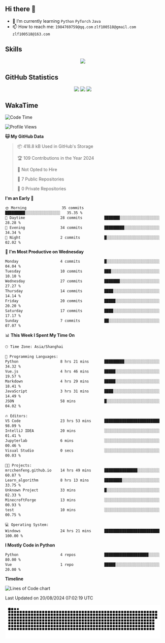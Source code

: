 ## Hi there 👋

- 🌱 I’m currently learning `Python` `PyTorch` `Java`
- 📫 How to reach me: `1984769759@qq.com` `zlf100518@gmail.com` `zlf100518@163.com`

## Skills
<div align="center"> <img src="https://skillicons.dev/icons?i=python,linux,git,github,html,css,js" /> </div>

## GitHub Statistics

<div align="center">
  <img src="https://github-readme-stats.vercel.app/api?username=mrcchenfeng&show_icons=true&theme=tokyonight" />
  <img src="https://github-readme-stats.vercel.app/api/top-langs/?username=mrcchenfeng&show_icons=true&theme=tokyonight" />
  <img src="https://github-readme-activity-graph.vercel.app/graph?username=mrcchenfeng&theme=xcode" />
</div>

## WakaTime

<!--START_SECTION:waka-->
![Code Time](http://img.shields.io/badge/Code%20Time-26%20hrs%2018%20mins-blue)

![Profile Views](http://img.shields.io/badge/Profile%20Views-1-blue)

**🐱 My GitHub Data** 

> 📦 418.8 kB Used in GitHub's Storage 
 > 
> 🏆 109 Contributions in the Year 2024
 > 
> 🚫 Not Opted to Hire
 > 
> 📜 7 Public Repositories 
 > 
> 🔑 0 Private Repositories 
 > 
**I'm an Early 🐤** 

```text
🌞 Morning                35 commits          █████████░░░░░░░░░░░░░░░░   35.35 % 
🌆 Daytime                28 commits          ███████░░░░░░░░░░░░░░░░░░   28.28 % 
🌃 Evening                34 commits          █████████░░░░░░░░░░░░░░░░   34.34 % 
🌙 Night                  2 commits           █░░░░░░░░░░░░░░░░░░░░░░░░   02.02 % 
```
📅 **I'm Most Productive on Wednesday** 

```text
Monday                   4 commits           █░░░░░░░░░░░░░░░░░░░░░░░░   04.04 % 
Tuesday                  10 commits          ███░░░░░░░░░░░░░░░░░░░░░░   10.10 % 
Wednesday                27 commits          ███████░░░░░░░░░░░░░░░░░░   27.27 % 
Thursday                 14 commits          ████░░░░░░░░░░░░░░░░░░░░░   14.14 % 
Friday                   20 commits          █████░░░░░░░░░░░░░░░░░░░░   20.20 % 
Saturday                 17 commits          ████░░░░░░░░░░░░░░░░░░░░░   17.17 % 
Sunday                   7 commits           ██░░░░░░░░░░░░░░░░░░░░░░░   07.07 % 
```


📊 **This Week I Spent My Time On** 

```text
🕑︎ Time Zone: Asia/Shanghai

💬 Programming Languages: 
Python                   8 hrs 21 mins       █████████░░░░░░░░░░░░░░░░   34.32 % 
Vue.js                   4 hrs 46 mins       █████░░░░░░░░░░░░░░░░░░░░   19.57 % 
Markdown                 4 hrs 29 mins       █████░░░░░░░░░░░░░░░░░░░░   18.41 % 
JavaScript               3 hrs 31 mins       ████░░░░░░░░░░░░░░░░░░░░░   14.49 % 
JSON                     58 mins             █░░░░░░░░░░░░░░░░░░░░░░░░   04.02 % 

🔥 Editors: 
VS Code                  23 hrs 53 mins      █████████████████████████   98.09 % 
IntelliJ IDEA            20 mins             ░░░░░░░░░░░░░░░░░░░░░░░░░   01.41 % 
Jupyterlab               6 mins              ░░░░░░░░░░░░░░░░░░░░░░░░░   00.46 % 
Visual Studio            0 secs              ░░░░░░░░░░░░░░░░░░░░░░░░░   00.03 % 

🐱‍💻 Projects: 
mrcchenfeng.github.io    14 hrs 49 mins      ███████████████░░░░░░░░░░   60.87 % 
Learn_algorithm          8 hrs 13 mins       ████████░░░░░░░░░░░░░░░░░   33.75 % 
Unknown Project          33 mins             █░░░░░░░░░░░░░░░░░░░░░░░░   02.33 % 
MinecroftForge           13 mins             ░░░░░░░░░░░░░░░░░░░░░░░░░   00.93 % 
test                     10 mins             ░░░░░░░░░░░░░░░░░░░░░░░░░   00.75 % 

💻 Operating System: 
Windows                  24 hrs 21 mins      █████████████████████████   100.00 % 
```

**I Mostly Code in Python** 

```text
Python                   4 repos             ████████████████████░░░░░   80.00 % 
Vue                      1 repo              █████░░░░░░░░░░░░░░░░░░░░   20.00 % 
```



**Timeline**

![Lines of Code chart](https://raw.githubusercontent.com/mrcchenfeng/mrcchenfeng/main/assets/bar_graph.png)


 Last Updated on 20/08/2024 07:02:19 UTC
<!--END_SECTION:waka-->

<div align="center"><img src="./assets/github-snake-dark.svg" /></div>
